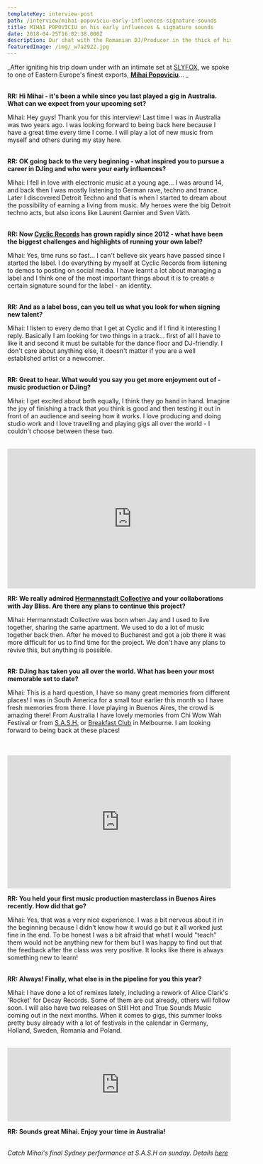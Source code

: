 ```yaml
---
templateKey: interview-post
path: /interview/mihai-popoviciu-early-influences-signature-sounds
title: MIHAI POPOVICIU on his early influences & signature sounds
date: 2018-04-25T16:02:38.000Z
description: Our chat with the Romanian DJ/Producer in the thick of his Australian tour...
featuredImage: /img/_w7a2922.jpg
---
```

_After igniting his trip down under with an intimate set at [SLYFOX](https://www.ravereviewz.net/Venue/Slyfox/39), we spoke to one of Eastern Europe's finest exports, [**Mihai Popoviciu**](https://www.facebook.com/mihaipopoviciu1/)... _
<br><br>

**RR: Hi Mihai - it's been a while since you last played a gig in Australia. What can we expect from your upcoming set?**

Mihai: Hey guys! Thank you for this interview! Last time I was in Australia was two years ago. I was looking forward to being back here because I have a great time every time I come. I will play a lot of new music from myself and others during my stay here.
<br><br>

**RR: OK going back to the very beginning - what inspired you to pursue a career in DJing and who were your early influences?**

Mihai: I  fell in love with electronic music at a young age... I was around 14, and back then I was mostly listening to German rave, techno and trance. Later I discovered Detroit Techno and that is when I started to dream about the possibility of earning a living from music. My heroes were the big Detroit techno acts, but also icons like Laurent Garnier and Sven Väth.
<br><br>

**RR: Now [Cyclic Records](https://www.facebook.com/cyclicrecords/) has grown rapidly since 2012 - what have been the biggest challenges and highlights of running your own label?**

Mihai: Yes, time runs so fast… I can't believe six years have passed since I started the label. I do everything by myself at Cyclic Records from listening to demos to posting on social media. I have learnt a lot about managing a label and I think one of the most important things about it is to create a certain signature sound for the label - an identity.
<br><br>

**RR: And as a label boss, can you tell us what you look for when signing new talent?**

Mihai: I listen to every demo that I get at Cyclic and if I find it interesting I reply. Basically I am looking for two things in a track... first of all I have to like it and second it must be suitable for the dance floor and DJ-friendly. I don't care about anything else, it doesn't matter if you are a well established artist or a newcomer.
<br><br>

**RR: Great to hear. What would you say you get more enjoyment out of - music production or DJing?**

Mihai: I get excited about both equally, I think they go hand in hand. Imagine the joy of finishing a track that you think is good and then testing it out in front of an audience and seeing how it works. I love producing and doing studio work and I love travelling and playing gigs all over the world - I couldn't choose between these two.
<br><br>

<iframe width="560" height="315" src="https://www.youtube.com/embed/QRfCxqdnygE" frameborder="0" allow="autoplay; encrypted-media" allowfullscreen></iframe>

**RR: We really admired [Hermannstadt Collective](https://www.facebook.com/HermannstadtCollective/) and your collaborations with Jay Bliss. Are there any plans to continue this project?**

Mihai: Hermannstadt Collective was born when Jay and I used to live together, sharing the same apartment. We used to do a lot of music together back then. After he moved to Bucharest and got a job there it was more difficult for us to find time for the project. We don't have any plans to revive this, but anything is possible.
<br><br>

**RR: DJing has taken you all over the world. What has been your most memorable set to date?**

Mihai: This is a hard question, I have so many great memories from different places! I was in South America for a small tour earlier this month so I have fresh memories from there. I love playing in Buenos Aires, the crowd is amazing there! From Australia I have lovely memories from Chi Wow Wah Festival or from [S.A.S.H.](https://www.ravereviewz.net/Promoter/S.A.S.H/152) or [Breakfast Club](https://www.facebook.com/TheBreakfastClubMelbourne/) in Melbourne. I am looking forward to being back at these places!
<br><br> 

<iframe width="100%" height="300" scrolling="no" frameborder="no" allow="autoplay" src="https://w.soundcloud.com/player/?url=https%3A//api.soundcloud.com/tracks/427352541&color=%23000000&auto_play=true&hide_related=false&show_comments=true&show_user=true&show_reposts=false&show_teaser=true&visual=true"></iframe>

**RR: You held your first music production masterclass in Buenos Aires recently. How did that go?**

Mihai: Yes, that was a very nice experience. I was a bit nervous about it in the beginning because I didn't know how it would go but it all worked just fine in the end. To be honest I was a bit afraid that what I would "teach" them would not be anything new for them but I was happy to find out that the feedback after the class was very positive. It looks like there is always something new to learn!
<br><br>

**RR: Always! Finally, what else is in the pipeline for you this year?**

Mihai: I have done a lot of remixes lately, including a rework of Alice Clark's 'Rocket' for Decay Records. Some of them are out already, others will follow soon. I will also have two releases on Still Hot and True Sounds Music coming out in the next months. When it comes to gigs, this summer looks pretty busy already with a lot of festivals in the calendar in Germany, Holland, Sweden, Romania and Poland.
<br><br>

<iframe width="100%" height="166" scrolling="no" frameborder="no" allow="autoplay" src="https://w.soundcloud.com/player/?url=https%3A//api.soundcloud.com/tracks/432810945&color=%23000000&auto_play=true&hide_related=false&show_comments=true&show_user=true&show_reposts=false&show_teaser=true"></iframe>

**RR: Sounds great Mihai. Enjoy your time in Australia!**
<br><br>

_Catch Mihai's final Sydney performance at S.A.S.H on sunday. Details [here](https://www.ravereviewz.net/Event/S-A-S-H-by-Night---Secret-Guest-Sydney/110)_

